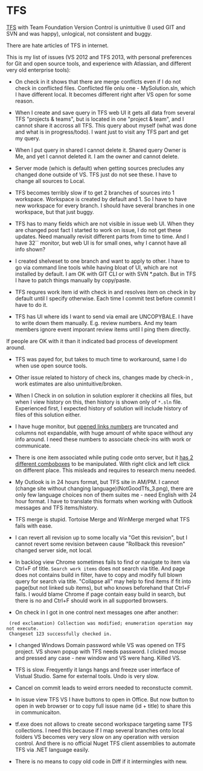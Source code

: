 
TFS
===

[TFS] with Team Foundation Version Control is unintuitive (I used GIT and SVN and was happy), unlogical, not consistent and buggy.

There are hate articles of TFS in internet.  

This is my  list of issues (VS 2012 and TFS 2013, with personal preferences for Git and open source tools, and experience with Atlassian, and different very old enterprise tools):

- On check in it shows that there are merge conflicts even if I do not check in conflicted files. Conflicted file onlu one - MySolution.sln, which I have different local. It becomes different right after VS open for some reason.

- When I create and save query in TFS web UI it gets all data from several TFS "projects & teams", but is located in one "project & team", and I cannot share it accross all TFS. This query about myself (what was done and what is in progress/todo). I want just to visit any TFS part and get my query.

- When I put query in shared I cannot delete it. Shared query Owner is Me, and yet I cannot deleted it. I am the owner and cannot delete.

- Server mode (which is default) when getting sources precludes any changed done outside of VS. TFS just do not see these. I have to change all sources to Local.

- TFS becomes terribly slow if to get 2 branches of sources into 1 workspace. Workspace is created by default and 1. So I have to have new workspace for every branch. I should have several branches in one workspace, but that just buggy.

- TFS has to many fields which are not visible in issue web UI. When they are changed post fact I started to work on issue, I do not get these updates. Need manually revisit different parts from time to time. And I have 32`` monitor, but web UI is for small ones, why I cannot have all info shown?

- I created shelveset to one branch and want to apply to other. I have to go via command line tools while having bloat of UI, which are not installed by default. I am OK with GIT CLI or with SVN *.patch. But in TFS I have to patch things manually by copy/paste.

- TFS requres work item id with check in and resolves item on check in by default until I specify otherwise. Each time I commit test before commit I have to do it.

- TFS has UI where ids I want to send via email are UNCOPYBALE. I have to write down them manually. E.g. review numbers. And my team members ignore event imporant review items until I ping them directly.

If people are OK with it than it indicated bad process of development around.

- TFS was payed for, but takes to much time to workaround, same I do when use open source tools.

- Other issue related to history of check ins, changes made by check-in , work estimates are also unintuitive/broken.

- When I Check in on solution in solution explorer it checkins all files, but when I view history on this, then history is shown only of `*.sln` file. Experienced first, I expected history of solution will include history of files of this solution either.

- I have huge monitor, but [opened links numbers](NotGoodTfs_1.png) are truncated and columns not expandable, with huge amount of white space without any info around. I need these numbers to associate check-ins with work or communicate.

- There is one item associated while puting code onto server, but it [has 2 different comboboxes](NotGoodTfs_2.png) to be manipulated. With right click and left click on different place. This misleads and requires to research menu needed.

- My Outlook is in 24 hours format, but TFS site in AM/PM.
I cannot (change site without changing language)(NotGoodTfs_3.png), there are only few language choices non of them suites me - need English with 24 hour format.
I have to translate this formats when working with Outlook messages and TFS items/history.

- TFS merge is stupid. Tortoise Merge and WinMerge merged what  TFS fails with ease.

- I can revert all revision up to some locally via "Get this revision", but I cannot revert some revision between cause "Rollback this revesion" changed server side, not local.

- In backlog view Chrome sometimes fails to find or navigate to item via Ctrl+F of title. `Search work items` does not search via title. And page does not contains build in filter,  have to copy and modify full blown query for search via title. "Collapse all" may help to find items if fit into page(but not linked sub items), but who knows beforehand that Ctrl+F fails. I would blame Chrome if page contain easy build in search, but there is no and Ctrl+F should work in all supported browsers.

- On check in I got in one control next messages one after another:
```
 (red exclamation) Collection was modified; enumeration operation may not execute.
 Changeset 123 successfully checked in.
 ```
 
 - I changed Windows Domain password while VS was opened on TFS project. VS shown popup with TFS needs password. I clicked mouse and pressed any case - new window and VS were hang. Killed VS.
 
 - TFS is slow. Freqyently it langs hangs and freeze user interface of Vistual Studio. Same for external tools.  Undo is very slow.
 
 - Cancel on commit leads to weird errors needed to reconstucte commit. 
 
 - In issue view TFS VS I have buttons to open in Office. But now button to open in web browser or to copy full issue name (id + title) to share this in communicaiton.
 
- tf.exe does not allows to create second workspace targeting same TFS collections. I need this because if I map several branches onto local folders VS becomes very very slow on any operation with version control. And there is no official Nuget TFS client assemblies to automate TFS via .NET language easily.

- There is no means to copy old code in Diff if it intermingles with new.

[TFS]: https://en.wikipedia.org/wiki/Team_Foundation_Server


